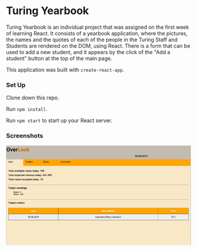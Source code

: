 # Turing Yearbook

Turing Yearbook is an individual project that was assigned on the first week of learning React. It consists of a yearbook application, where the pictures, the names and the quotes of each of the people in the Turing Staff and Students are rendered on the DOM, using React. There is a form that can be used to add a new student, and it appears by the click of the "Add a student" button at the top of the main page.

This application was built with `create-react-app`.

### Set Up

Clone down this repo.

Run `npm install`.

Run `npm start` to start up your React server. 

### Screenshots

![alt text](https://github.com/andreeahanson/overlook/blob/master/images/Screen%20Shot%202019-06-05%20at%2004.48.38.png)


